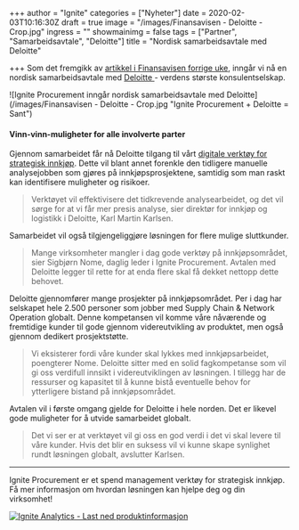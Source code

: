 +++
author = "Ignite"
categories = ["Nyheter"]
date = 2020-02-03T10:16:30Z
draft = true
image = "/images/Finansavisen - Deloitte - Crop.jpg"
ingress = ""
showmainimg = false
tags = ["Partner", "Samarbeidsavtale", "Deloitte"]
title = "Nordisk samarbeidsavtale med Deloitte"

+++
Som det fremgikk av [artikkel i Finansavisen forrige uke](https://finansavisen.no/nyheter/teknologi/2020/01/29/7492767/ignite-procurement-posisjonerer-seg-mot-det-globale-markedet "Ignite Procurement posisjonerer seg for global vekst"), inngår vi nå en nordisk samarbeidsavtale med [Deloitte ](https://www2.deloitte.com/ "Deloitte")- verdens største konsulentselskap.

![Ignite Procurement inngår nordisk samarbeidsavtale med Deloitte](/images/Finansavisen - Deloitte - Crop.jpg "Ignite Procurement + Deloitte = Sant")

#### Vinn-vinn-muligheter for alle involverte parter

Gjennom samarbeidet får nå Deloitte tilgang til vårt [digitale verktøy for strategisk innkjøp](https://www.ignite.no/ignite-analytics/ "Digitalt verktøy for strategisk innkjøp"). Dette vil blant annet forenkle den tidligere manuelle analysejobben som gjøres på innkjøpsprosjektene, samtidig som man raskt kan identifisere muligheter og risikoer.

> Verktøyet vil effektivisere det tidkrevende analysearbeidet, og det vil sørge for at vi får mer presis analyse, sier direktør for innkjøp og logistikk i Deloitte, Karl Martin Karlsen.

Samarbeidet vil også tilgjengeliggjøre løsningen for flere mulige sluttkunder.

> Mange virksomheter mangler i dag gode verktøy på innkjøpsområdet, sier Sigbjørn Nome, daglig leder i Ignite Procurement. Avtalen med Deloitte legger til rette for at enda flere skal få dekket nettopp dette behovet.

Deloitte gjennomfører mange prosjekter på innkjøpsområdet. Per i dag har selskapet hele 2.500 personer som jobber med Supply Chain & Network Operation globalt. Denne kompetansen vil komme våre nåværende og fremtidige kunder til gode gjennom videreutvikling av produktet, men også gjennom dedikert prosjektstøtte.

> Vi eksisterer fordi våre kunder skal lykkes med innkjøpsarbeidet, poengterer Nome. Deloitte sitter med en solid fagkompetanse som vil gi oss verdifull innsikt i videreutviklingen av løsningen. I tillegg har de ressurser og kapasitet til å kunne bistå eventuelle behov for ytterligere bistand på innkjøpsområdet.

Avtalen vil i første omgang gjelde for Deloitte i hele norden. Det er likevel gode muligheter for å utvide samarbeidet globalt. 

> Det vi ser er at verktøyet vil gi oss en god verdi i det vi skal levere til våre kunder. Hvis det blir en suksess vil vi kunne skape synlighet rundt løsningen globalt, avslutter Karlsen.

***

Ignite Procurement er et spend management verktøy for strategisk innkjøp. Få mer informasjon om hvordan løsningen kan hjelpe deg og din virksomhet!

[![](https://www.ignite.no/images/Last%20ned%20produktinfo%20-%201200%20x100.png "Ignite Analytics - Last ned produktinformasjon")](https://www.ignite.no/ignite-analytics/produktinformasjon/ "Ignite Analytics - Last ned produktinformasjon")